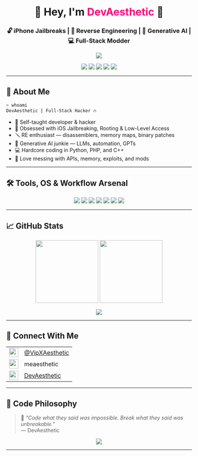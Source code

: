 <h1 align="center">🚀 Hey, I'm <span style="color:#ff007f;">DevAesthetic</span> 👾</h1>
<h3 align="center">🔓 iPhone Jailbreaks | 🧠 Reverse Engineering | 🤖 Generative AI | 💻 Full-Stack Modder</h3>

<p align="center">
  <img src="https://readme-typing-svg.demolab.com?font=Fira+Code&size=22&pause=1000&color=F700FF&center=true&vCenter=true&width=550&lines=Self-Taught+Hacker+%26+Dev;Reverse+Engineering+Addict;AI+Experimenter;Jailbreak+Creator;Modding+Everything+%F0%9F%94%A5;Root+%7C+Patch+%7C+Exploit+%E2%9A%94" />
</p>

<p align="center">
  <img src="https://img.shields.io/badge/Python-FFD43B?style=for-the-badge&logo=python&logoColor=blue" />
  <img src="https://img.shields.io/badge/PHP-8892BF?style=for-the-badge&logo=php&logoColor=white" />
  <img src="https://img.shields.io/badge/C++-00599C?style=for-the-badge&logo=c%2B%2B&logoColor=white" />
  <img src="https://img.shields.io/badge/Reverse%20Engineering-121212?style=for-the-badge&logo=gnubash&logoColor=white" />
  <img src="https://img.shields.io/badge/Jailbreak-iOS-black?style=for-the-badge&logo=apple&logoColor=white" />
</p>

---

## 🧠 About Me
```bash
> whoami
DevAesthetic | Full-Stack Hacker 🔥
```

- 🧩 Self-taught developer & hacker  
- 📱 Obsessed with iOS Jailbreaking, Rooting & Low-Level Access  
- 🪛 RE enthusiast — disassemblers, memory maps, binary patches  
- 🤖 Generative AI junkie — LLMs, automation, GPTs  
- 💻 Hardcore coding in Python, PHP, and C++  
- 🔐 Love messing with APIs, memory, exploits, and mods  

---

## 🛠 Tools, OS & Workflow Arsenal

<p align="center">
  <img src="https://img.shields.io/badge/macOS-black?style=for-the-badge&logo=apple&logoColor=white" />
  <img src="https://img.shields.io/badge/Kali_Linux-557C94?style=for-the-badge&logo=kalilinux&logoColor=white" />
  <img src="https://img.shields.io/badge/Windows-0078D6?style=for-the-badge&logo=windows&logoColor=white" />
  <img src="https://img.shields.io/badge/VS_Code-007ACC?style=for-the-badge&logo=visual-studio-code&logoColor=white" />
  <img src="https://img.shields.io/badge/Xcode-1575F9?style=for-the-badge&logo=xcode&logoColor=white" />
  <img src="https://img.shields.io/badge/Termux-000000?style=for-the-badge&logo=termux&logoColor=white" />
  <img src="https://img.shields.io/badge/IDA_Pro-grey?style=for-the-badge&logo=data&logoColor=white" />
</p>

---

## 📈 GitHub Stats

<p align="center">
  <img src="https://github-readme-stats.vercel.app/api?username=DevAesthetic&show_icons=true&theme=tokyonight&count_private=true" height="170"/>
  <img src="https://github-readme-streak-stats.herokuapp.com/?user=DevAesthetic&theme=tokyonight" height="170"/>
</p>

<p align="center">
  <img src="https://github-profile-summary-cards.vercel.app/api/cards/profile-details?username=DevAesthetic&theme=tokyonight" />
</p>

---

## 🔗 Connect With Me

<table align="center">
  <tr>
    <td><img src="https://skillicons.dev/icons?i=telegram" height="25"/></td>
    <td><a href="https://t.me/VipXAesthetic">@VipXAesthetic</a></td>
  </tr>
  <tr>
    <td><img src="https://skillicons.dev/icons?i=discord" height="25"/></td>
    <td>meaesthetic</td>
  </tr>
  <tr>
    <td><img src="https://skillicons.dev/icons?i=github" height="25"/></td>
    <td><a href="https://github.com/DevAesthetic">DevAesthetic</a></td>
  </tr>
</table>

---

## 🧩 Code Philosophy
> 🦾 *"Code what they said was impossible. Break what they said was unbreakable."*  
> — DevAesthetic

<p align="center">
  <img src="https://komarev.com/ghpvc/?username=DevAesthetic&label=Profile%20Views&color=ff69b4&style=flat-square" />
</p>

---
